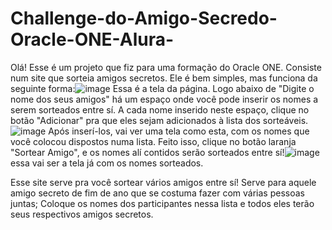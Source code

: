 # Challenge-do-Amigo-Secredo-Oracle-ONE-Alura-

Olá! Esse é um projeto que fiz para uma formação do Oracle ONE. Consiste num site que sorteia amigos secretos. Ele é bem simples, mas funciona da seguinte forma:![image](https://github.com/user-attachments/assets/7c7243ba-3094-4ccc-ad87-2a226c523d7c)
Essa é a tela da página. Logo abaixo de "Digite o nome dos seus amigos" há um espaço onde você pode inserir os nomes a serem sorteados entre sí. A cada nome inserido neste espaço, clique no botão "Adicionar" pra que eles sejam adicionados à lista dos sorteáveis.  ![image](https://github.com/user-attachments/assets/4ac5aa8c-7e9f-40a5-b3d9-d9df41ac6a09)
Após inserí-los, vai ver uma tela como esta, com os nomes que você colocou dispostos numa lista. Feito isso, clique no botão laranja "Sortear Amigo", e os nomes alí contidos serão sorteados entre sí!![image](https://github.com/user-attachments/assets/2678c106-161c-4632-8c91-132a1c03444a)
essa vai ser a tela já com os nomes sorteados. 

Esse site serve pra você sortear vários amigos entre sí! Serve para aquele amigo secreto de fim de ano que se costuma fazer com várias pessoas juntas; Coloque os nomes dos participantes nessa lista e todos eles terão seus respectivos amigos secretos.
